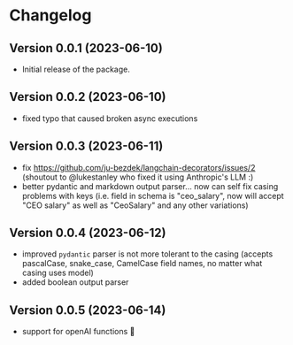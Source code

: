 # Changelog

## Version 0.0.1 (2023-06-10)

- Initial release of the package.

## Version 0.0.2 (2023-06-10)
- fixed typo that caused broken async executions

## Version 0.0.3 (2023-06-11)
- fix https://github.com/ju-bezdek/langchain-decorators/issues/2 
   (shoutout to @lukestanley who fixed it using Anthropic's LLM :)
- better pydantic and markdown output parser... now can self fix casing problems with keys (i.e. field in schema is "ceo_salary", now will accept "CEO salary" as well as "CeoSalary" and any other variations)

## Version 0.0.4 (2023-06-12)
- improved `pydantic` parser is not more tolerant to the casing (accepts pascalCase, snake_case, CamelCase field names, no matter what casing uses model)
- added boolean output parser


## Version 0.0.5 (2023-06-14)
- support for openAI functions 🚀 

